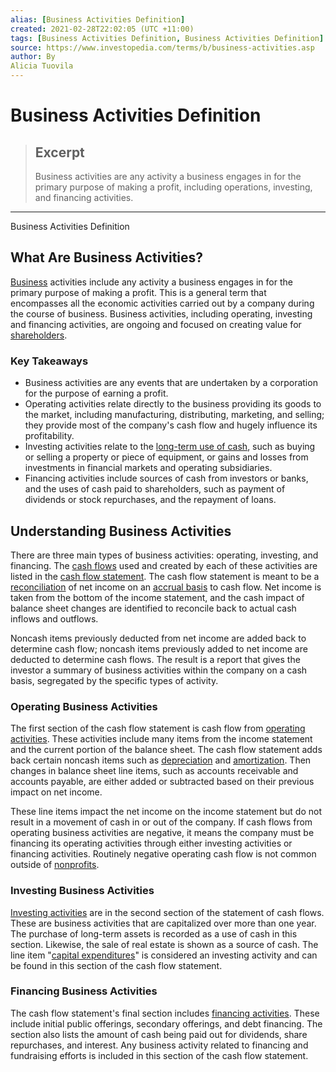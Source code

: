 ```yaml
---
alias: [Business Activities Definition]
created: 2021-02-28T22:02:05 (UTC +11:00)
tags: [Business Activities Definition, Business Activities Definition]
source: https://www.investopedia.com/terms/b/business-activities.asp
author: By
Alicia Tuovila
---
```


# Business Activities Definition

> ## Excerpt
> Business activities are any activity a business engages in for the primary purpose of making a profit, including operations, investing, and financing activities.

---

Business Activities Definition
## What Are Business Activities?

[Business](https://www.investopedia.com/terms/b/business.asp) activities include any activity a business engages in for the primary purpose of making a profit. This is a general term that encompasses all the economic activities carried out by a company during the course of business. Business activities, including operating, investing and financing activities, are ongoing and focused on creating value for [shareholders](https://www.investopedia.com/terms/s/shareholder.asp).

### Key Takeaways

-   Business activities are any events that are undertaken by a corporation for the purpose of earning a profit.
-   Operating activities relate directly to the business providing its goods to the market, including manufacturing, distributing, marketing, and selling; they provide most of the company's cash flow and hugely influence its profitability.
-   Investing activities relate to the [long-term use of cash](https://www.investopedia.com/articles/investing/112513/cash-flow-statement-analyzing-cash-flow-investing-activities.asp), such as buying or selling a property or piece of equipment, or gains and losses from investments in financial markets and operating subsidiaries.
-   Financing activities include sources of cash from investors or banks, and the uses of cash paid to shareholders, such as payment of dividends or stock repurchases, and the repayment of loans.

## Understanding Business Activities

There are three main types of business activities: operating, investing, and financing. The [cash flows](https://www.investopedia.com/terms/c/cashflow.asp) used and created by each of these activities are listed in the [cash flow statement](https://www.investopedia.com/investing/what-is-a-cash-flow-statement/). The cash flow statement is meant to be a [reconciliation](https://www.investopedia.com/terms/r/reconciliation.asp) of net income on an [accrual basis](https://www.investopedia.com/terms/a/accrualaccounting.asp) to cash flow. Net income is taken from the bottom of the income statement, and the cash impact of balance sheet changes are identified to reconcile back to actual cash inflows and outflows.

Noncash items previously deducted from net income are added back to determine cash flow; noncash items previously added to net income are deducted to determine cash flows. The result is a report that gives the investor a summary of business activities within the company on a cash basis, segregated by the specific types of activity.

### Operating Business Activities

The first section of the cash flow statement is cash flow from [operating activities](https://www.investopedia.com/terms/o/operating-activities.asp). These activities include many items from the income statement and the current portion of the balance sheet. The cash flow statement adds back certain noncash items such as [depreciation](https://www.investopedia.com/terms/d/depreciation.asp) and [amortization](https://www.investopedia.com/terms/a/amortization.asp). Then changes in balance sheet line items, such as accounts receivable and accounts payable, are either added or subtracted based on their previous impact on net income.

These line items impact the net income on the income statement but do not result in a movement of cash in or out of the company. If cash flows from operating business activities are negative, it means the company must be financing its operating activities through either investing activities or financing activities. Routinely negative operating cash flow is not common outside of [nonprofits](https://www.investopedia.com/terms/n/non-profitorganization.asp).

### Investing Business Activities

[Investing activities](https://www.investopedia.com/articles/financial-theory/11/cash-flow-from-investing.asp) are in the second section of the statement of cash flows. These are business activities that are capitalized over more than one year. The purchase of long-term assets is recorded as a use of cash in this section. Likewise, the sale of real estate is shown as a source of cash. The line item "[capital expenditures](https://www.investopedia.com/terms/c/capitalexpenditure.asp)" is considered an investing activity and can be found in this section of the cash flow statement.

### Financing Business Activities

The cash flow statement's final section includes [financing activities](https://www.investopedia.com/terms/c/cashflowfromfinancing.asp). These include initial public offerings, secondary offerings, and debt financing. The section also lists the amount of cash being paid out for dividends, share repurchases, and interest. Any business activity related to financing and fundraising efforts is included in this section of the cash flow statement.
